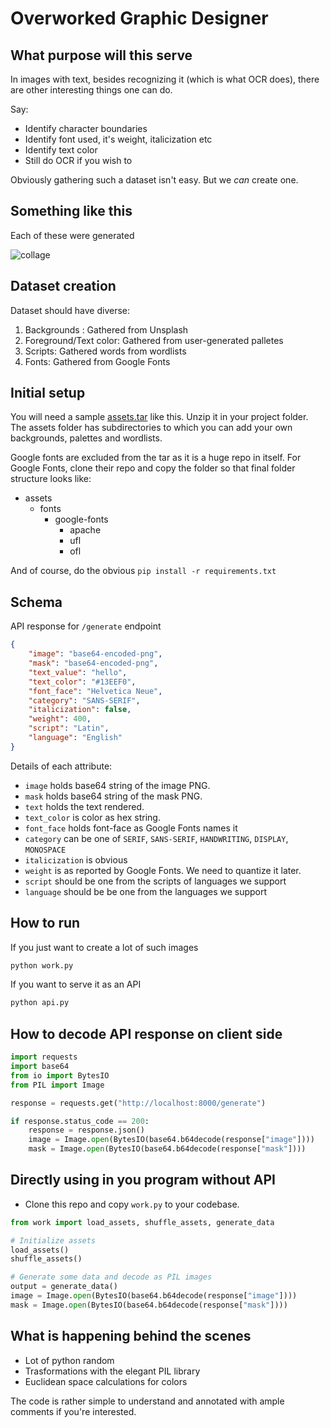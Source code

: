 # Overworked Graphic Designer

## What purpose will this serve

In images with text, besides recognizing it (which is what OCR does), there are other interesting things one can do. 

Say:
- Identify character boundaries
- Identify font used, it's weight, italicization etc
- Identify text color
- Still do OCR if you wish to

Obviously gathering such a dataset isn't easy. But we *can* create one.

## Something like this
Each of these were generated

![collage](https://i.imgur.com/gYYVovp.png)

## Dataset creation

Dataset should have diverse:

1. Backgrounds : Gathered from Unsplash
2. Foreground/Text color: Gathered from user-generated palletes
3. Scripts: Gathered words from wordlists
4. Fonts: Gathered from Google Fonts

## Initial setup

You will need a sample [assets.tar](https://drive.google.com/file/d/14zzjid989dSKFLcLVOZuoj-K0IV1mwN_/view?usp=sharing) like this. Unzip it in your project folder.
The assets folder has subdirectories to which you can add your own backgrounds, palettes and wordlists.

Google fonts are excluded from the tar as it is a huge repo in itself.
For Google Fonts, clone their repo and copy the folder so that final folder structure looks like:

- assets 
    - fonts
        - google-fonts
            - apache
            - ufl
            - ofl

And of course, do the obvious `pip install -r requirements.txt`

## Schema

API response for `/generate` endpoint

```json
{
    "image": "base64-encoded-png",
    "mask": "base64-encoded-png",
    "text_value": "hello",
    "text_color": "#13EEF0",
    "font_face": "Helvetica Neue",
    "category": "SANS-SERIF",
    "italicization": false,
    "weight": 400,
    "script": "Latin",
    "language": "English"
}
```

Details of each attribute:

- `image` holds base64 string of the image PNG.
- `mask` holds base64 string of the mask PNG.
- `text` holds the text rendered.
- `text_color` is color as hex string.
- `font_face` holds font-face as Google Fonts names it
- `category` can be one of `SERIF`, `SANS-SERIF`, `HANDWRITING`, `DISPLAY`, `MONOSPACE`
- `italicization` is obvious
- `weight` is as reported by Google Fonts. We need to quantize it later.
- `script` should be one from the scripts of languages we support
- `language` should be be one from the languages we support


## How to run

If you just want to create a lot of such images
```sh
python work.py
```

If you want to serve it as an API
```sh
python api.py
```

## How to decode API response on client side

```python
import requests
import base64
from io import BytesIO
from PIL import Image

response = requests.get("http://localhost:8000/generate")

if response.status_code == 200:
    response = response.json()
    image = Image.open(BytesIO(base64.b64decode(response["image"])))
    mask = Image.open(BytesIO(base64.b64decode(response["mask"])))
```

## Directly using in you program without API

- Clone this repo and copy `work.py` to your codebase.


```python
from work import load_assets, shuffle_assets, generate_data

# Initialize assets
load_assets()
shuffle_assets()

# Generate some data and decode as PIL images 
output = generate_data()
image = Image.open(BytesIO(base64.b64decode(response["image"])))
mask = Image.open(BytesIO(base64.b64decode(response["mask"])))
```

## What is happening behind the scenes

- Lot of python random
- Trasformations with the elegant PIL library
- Euclidean space calculations for colors

The code is rather simple to understand and annotated with ample comments if you're interested.